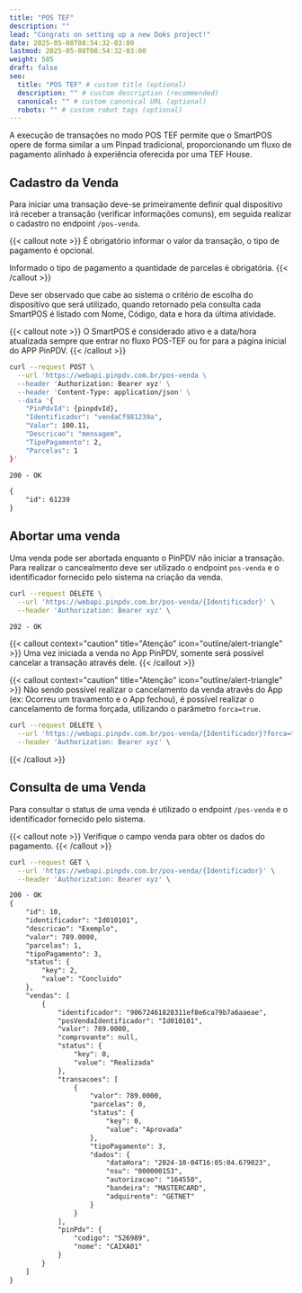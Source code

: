 ```yaml
---
title: "POS TEF"
description: ""
lead: "Congrats on setting up a new Doks project!"
date: 2025-05-08T08:54:32-03:00
lastmod: 2025-05-08T08:54:32-03:00
weight: 505
draft: false
seo:
  title: "POS TEF" # custom title (optional)
  description: "" # custom description (recommended)
  canonical: "" # custom canonical URL (optional)
  robots: "" # custom robot tags (optional)
---
```


A execução de transações no modo POS TEF permite que o SmartPOS opere de forma similar a um Pinpad tradicional, proporcionando um fluxo de pagamento alinhado à experiência oferecida por uma TEF House.

## Cadastro da Venda

Para iniciar uma transação deve-se primeiramente definir qual dispositivo irá receber a transação (verificar informações comuns), em seguida realizar o cadastro no endpoint `/pos-venda`.

{{< callout note >}}
É obrigatório informar o valor da transação, o tipo de pagamento é opcional.

Informado o tipo de pagamento a quantidade de parcelas é obrigatória.
{{< /callout >}}

Deve ser observado que cabe ao sistema o critério de escolha do dispositivo que será utilizado, quando retornado pela consulta cada SmartPOS é listado com Nome, Código, data e hora da última atividade.

{{< callout note >}}  O SmartPOS é considerado ativo e a data/hora atualizada sempre que entrar no fluxo POS-TEF ou for para a página inicial do APP PinPDV. {{< /callout >}}

```bash {title="Cadastro de uma Venda"}
curl --request POST \
  --url 'https://webapi.pinpdv.com.br/pos-venda \
  --header 'Authorization: Bearer xyz' \
  --header 'Content-Type: application/json' \
  --data '{
    "PinPdvId": {pinpdvId},
    "Identificador": "vendaCf981239a",
    "Valor": 100.11,
    "Descricao": "mensagem",
    "TipoPagamento": 2,
    "Parcelas": 1
}'
```

```txt {title="Exemplo de Resposta"}
200 - OK

{
	"id": 61239
}
```

## Abortar uma venda

Uma venda pode ser abortada enquanto o PinPDV não iniciar a transação. Para realizar o cancealmento deve ser utilizado o endpoint `pos-venda` e o identificador fornecido pelo sistema na criação da venda.

```bash {title="Abortar uma Venda"}
curl --request DELETE \
  --url 'https://webapi.pinpdv.com.br/pos-venda/{Identificador}' \
  --header 'Authorization: Bearer xyz' \
```

```txt {title="Exemplo de Resposta"}
202 - OK
```

{{< callout context="caution" title="Atenção" icon="outline/alert-triangle" >}}
Uma vez iniciada a venda no App PinPDV, somente será possível cancelar a transação através dele.
{{< /callout >}}

{{< callout context="caution" title="Atenção" icon="outline/alert-triangle" >}}
Não sendo possível realizar o cancelamento da venda através do App (ex: Ocorreu um travamento e o App fechou), é possível realizar o cancelamento de forma forçada, utilizando o parâmetro `forca=true`.

```bash {title="Abortar uma Venda Forçadamente"}
curl --request DELETE \
  --url 'https://webapi.pinpdv.com.br/pos-venda/{Identificador}?forca=true' \
  --header 'Authorization: Bearer xyz' \
```
{{< /callout >}}

## Consulta de uma Venda

Para consultar o status de uma venda é utilizado o endpoint `/pos-venda` e o identificador fornecido pelo sistema.

{{< callout note >}}
Verifique o campo venda para obter os dados do pagamento.
{{< /callout >}}

```bash {title="Consulta de uma Venda"}
curl --request GET \
  --url 'https://webapi.pinpdv.com.br/pos-venda/{Identificador}' \
  --header 'Authorization: Bearer xyz' \
```

```txt {title="Exemplo de Resposta"}
200 - OK
{
	"id": 10,
	"identificador": "Id010101",
	"descricao": "Exemplo",
	"valor": 789.0000,
	"parcelas": 1,
	"tipoPagamento": 3,
	"status": {
		"key": 2,
		"value": "Concluido"
	},
	"vendas": [
		{
			"identificador": "90672461828311ef8e6ca79b7a6aaeae",
			"posVendaIdentificador": "Id010101",
			"valor": 789.0000,
			"comprovante": null,
			"status": {
				"key": 0,
				"value": "Realizada"
			},
			"transacoes": [
				{
					"valor": 789.0000,
					"parcelas": 0,
					"status": {
						"key": 0,
						"value": "Aprovada"
					},
					"tipoPagamento": 3,
					"dados": {
						"dataHora": "2024-10-04T16:05:04.679023",
						"nsu": "000000153",
						"autorizacao": "164550",
						"bandeira": "MASTERCARD",
						"adquirente": "GETNET"
					}
				}
			],
			"pinPdv": {
				"codigo": "526989",
				"nome": "CAIXA01"
			}
		}
	]
}
```
